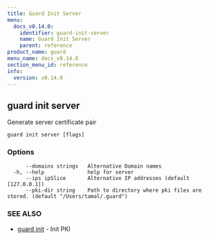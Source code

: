 ```yaml
---
title: Guard Init Server
menu:
  docs_v0.14.0:
    identifier: guard-init-server
    name: Guard Init Server
    parent: reference
product_name: guard
menu_name: docs_v0.14.0
section_menu_id: reference
info:
  version: v0.14.0
---
```


## guard init server

Generate server certificate pair

```
guard init server [flags]
```

### Options

```
      --domains strings   Alternative Domain names
  -h, --help              help for server
      --ips ipSlice       Alternative IP addresses (default [127.0.0.1])
      --pki-dir string    Path to directory where pki files are stored. (default "/Users/tamal/.guard")
```

### SEE ALSO

* [guard init](/docs/v0.14.0/reference/guard_init)	 - Init PKI

